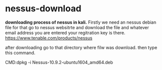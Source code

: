 # nessus-download

**downloading process of nessus in kali.**
Firstly we need an nessus debian file for that go to nessus websitrte and download the file and whatever email address you are entered your regitration key is there.
https://www.tenable.com/products/nessus

after downloading go to that directory where filw was download.
then type this command.

CMD:dpkg -i Nessus-10.9.2-ubuntu1604_amd64.deb
